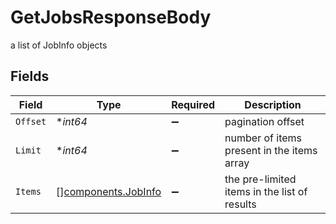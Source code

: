 # GetJobsResponseBody

a list of JobInfo objects


## Fields

| Field                                                      | Type                                                       | Required                                                   | Description                                                |
| ---------------------------------------------------------- | ---------------------------------------------------------- | ---------------------------------------------------------- | ---------------------------------------------------------- |
| `Offset`                                                   | **int64*                                                   | :heavy_minus_sign:                                         | pagination offset                                          |
| `Limit`                                                    | **int64*                                                   | :heavy_minus_sign:                                         | number of items present in the items array                 |
| `Items`                                                    | [][components.JobInfo](../../models/components/jobinfo.md) | :heavy_minus_sign:                                         | the pre-limited items in the list of results               |